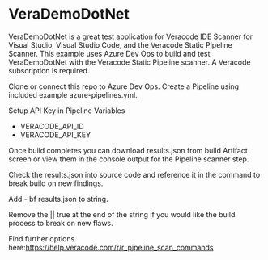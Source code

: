 # VeraDemoDotNet

VeraDemoDotNet is a great test application for Veracode IDE Scanner for Visual Studio, Visual Studio Code, and the Veracode Static Pipeline Scanner. 
This example uses Azure Dev Ops to build and test VeraDemoDotNet with the Veracode Static Pipeline scanner.  A Veracode subscription is required.

Clone or connect this repo to Azure Dev Ops. Create a Pipeline using included example azure-pipelines.yml.

Setup API Key in Pipeline Variables 
- VERACODE_API_ID
- VERACODE_API_KEY

Once build completes you can download results.json from build Artifact screen or view them in the console output for the Pipeline scanner step.  

Check the results.json into source code and reference it in the command to break build on new findings. 

Add - bf results.json to string. 

Remove the || true at the end of the string if you would like the build process to break on new flaws.

Find further options here:https://help.veracode.com/r/r_pipeline_scan_commands
